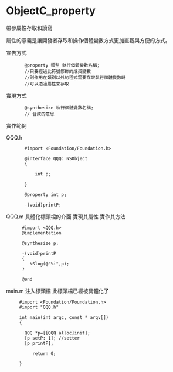 # ObjectC_property
帶參屬性存取和讀寫

屬性的意義是讓開發者存取和操作個體變數方式更加直觀與方便的方式。

宣告方式

           @property 類型 執行個體變數名稱;
           //只要經過此符號修飾的成員變數
           //則作用在類別以外的程式需要存取執行個體變數時
           //可以透過屬性來存取

實現方式

           @synthesize 執行個體變數名稱;
           // 合成的意思
           
    
實作範例

QQQ.h

           #import <Foundation/Foundation.h>
           
           @interface QQQ: NSObject
           {
           
               int p;
           
           }
           
           @property int p;
           
           -(void)printP;

QQQ.m
具體化標頭檔的介面
實現其屬性
實作其方法

          #import <QQQ.h>
          @implementation
          
          @synthesize p;
          
          -(void)printP
          {
             NSlog(@"%i",p);
          }
          
          @end

main.m
注入標頭檔
此標頭檔已經被具體化了

         #import <Foundation/Foundation.h>
         #import "QQQ.h"
         
         int main(int argc, const * argv[])
         {
           
           QQQ *p=[[QQQ alloc]init];
           [p setP: 1]; //setter 
           [p printP];
                      
              return 0;     
         
         }
